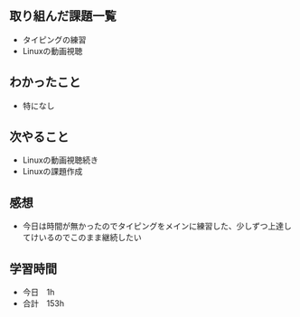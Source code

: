 ## 取り組んだ課題一覧
- タイピングの練習
- Linuxの動画視聴
## わかったこと
- 特になし
## 次やること
-  Linuxの動画視聴続き
-  Linuxの課題作成
## 感想
-  今日は時間が無かったのでタイピングをメインに練習した、少しずつ上達してけいるのでこのまま継続したい
## 学習時間
- 今日　1h
- 合計　153h

